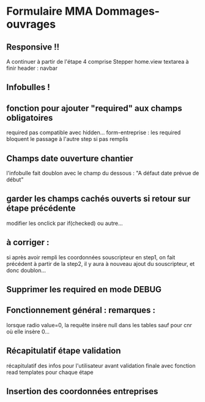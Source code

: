 # Formulaire MMA Dommages-ouvrages

## Responsive !!
A continuer à partir de l'étape 4 comprise
Stepper
home.view textarea à finir
header : navbar

## Infobulles !

## fonction pour ajouter "required" aux champs obligatoires
required pas compatible avec hidden...
form-entreprise : les required bloquent le passage à l'autre step si pas remplis

## Champs date ouverture chantier
l'infobulle fait doublon avec le champ du dessous : "A défaut date prévue de début"

## garder les champs cachés ouverts si retour sur étape précédente
modifier les onclick par if(checked) ou autre...

## à corriger :
si après avoir rempli les coordonnées souscripteur en step1, on fait précédent à partir de la step2, il y aura à nouveau ajout du souscripteur, et donc doublon...

## Supprimer les required en mode DEBUG

## Fonctionnement général : remarques :
lorsque radio value=0, la requête insère null dans les tables sauf pour cnr où elle insère 0...

## Récapitulatif étape validation
récapitulatif des infos pour l'utilisateur avant validation finale
avec fonction read
templates pour chaque étape
## Insertion des coordonnées entreprises
